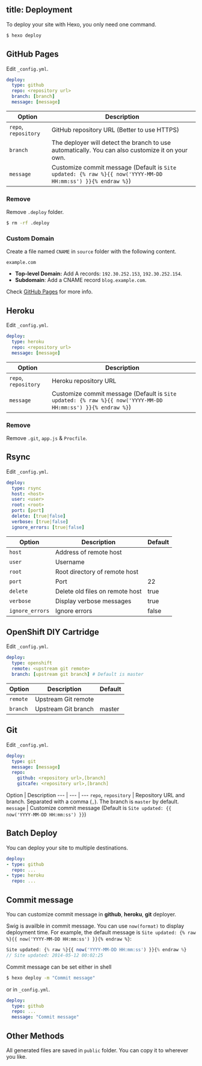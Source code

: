 title: Deployment
---
To deploy your site with Hexo, you only need one command.

``` bash
$ hexo deploy
```

## GitHub Pages

Edit `_config.yml`.

``` yaml
deploy:
  type: github
  repo: <repository url>
  branch: [branch]
  message: [message]
```

Option | Description
--- | ---
`repo`, `repository` | GitHub repository URL (Better to use HTTPS)
`branch` | The deployer will detect the branch to use automatically. You can also customize it on your own.
`message` | Customize commit message (Default is `Site updated: {% raw %}{{ now('YYYY-MM-DD HH:mm:ss') }}{% endraw %}`)

### Remove

Remove `.deploy` folder.

``` bash
$ rm -rf .deploy
```

### Custom Domain

Create a file named `CNAME` in `source` folder with the following content.

``` plain
example.com
```

- **Top-level Domain:** Add A records: `192.30.252.153`, `192.30.252.154`.
- **Subdomain**: Add a CNAME record `blog.example.com`.

Check [GitHub Pages](https://help.github.com/articles/setting-up-a-custom-domain-with-pages) for more info.

## Heroku

Edit `_config.yml`.

``` yaml
deploy:
  type: heroku
  repo: <repository url>
  message: [message]
```

Option | Description
--- | ---
`repo`, `repository` | Heroku repository URL
`message` | Customize commit message (Default is `Site updated: {% raw %}{{ now('YYYY-MM-DD HH:mm:ss') }}{% endraw %}`)

### Remove

Remove `.git`, `app.js` & `Procfile`.

## Rsync

Edit `_config.yml`.

``` yaml
deploy:
  type: rsync
  host: <host>
  user: <user>
  root: <root>
  port: [port]
  delete: [true|false]
  verbose: [true|false]
  ignore_errors: [true|false]
```

Option | Description | Default
--- | --- | ---
`host` | Address of remote host |
`user` | Username |
`root` | Root directory of remote host |
`port` | Port | 22
`delete` | Delete old files on remote host | true
`verbose` | Display verbose messages | true
`ignore_errors` | Ignore errors | false

## OpenShift DIY Cartridge

Edit `_config.yml`.

``` yaml
deploy:
  type: openshift
  remote: <upstream git remote>
  branch: [upstream git branch] # Default is master
```

Option | Description | Default
--- | --- | ---
`remote` | Upstream Git remote |
`branch` | Upstream Git branch | master

## Git

Edit `_config.yml`.

``` yaml
deploy:
  type: git
  message: [message]
  repo:
    github: <repository url>,[branch]
    gitcafe: <repository url>,[branch]
```

Option | Description
--- | --- | ---
`repo`, `repository` | Repository URL and branch. Separated with a comma (`,`). The branch is `master` by default.
`message` | Customize commit message (Default is `Site updated: {{ now('YYYY-MM-DD HH:mm:ss') }}`)

## Batch Deploy

You can deploy your site to multiple destinations.

``` yaml
deploy:
- type: github
  repo: ...
- type: heroku
  repo: ...
```

## Commit message

You can customize commit message in **github**, **heroku**, **git** deployer.

Swig is availble in commit message. You can use `now(format)` to display deployment time. For example, the default message is `Site updated: {% raw %}{{ now('YYYY-MM-DD HH:mm:ss') }}{% endraw %}`:

``` js
Site updated: {% raw %}{{ now('YYYY-MM-DD HH:mm:ss') }}{% endraw %}
// Site updated: 2014-05-12 00:02:25
```

Commit message can be set either in shell

``` bash
$ hexo deploy -m "Commit message"
```

or in `_config.yml`.

``` yaml
deploy:
  type: github
  repo: ...
  message: "Commit message"
```

## Other Methods

All generated files are saved in `public` folder. You can copy it to wherever you like.
